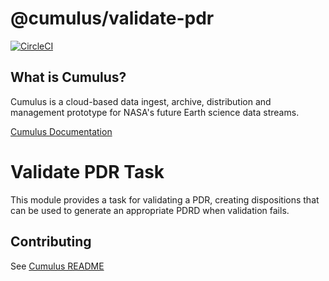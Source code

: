 # @cumulus/validate-pdr

[![CircleCI](https://circleci.com/gh/cumulus-nasa/cumulus.svg?style=svg)](https://circleci.com/gh/cumulus-nasa/cumulus)

## What is Cumulus?

Cumulus is a cloud-based data ingest, archive, distribution and management prototype for NASA's future Earth science data streams.

[Cumulus Documentation](https://cumulus-nasa.github.io/)

# Validate PDR Task

This module provides a task for validating a PDR, creating dispositions that can be used to
generate an appropriate PDRD when validation fails.

## Contributing

See [Cumulus README](https://github.com/cumulus-nasa/cumulus/blob/master/README.md#installing-and-deploying)
